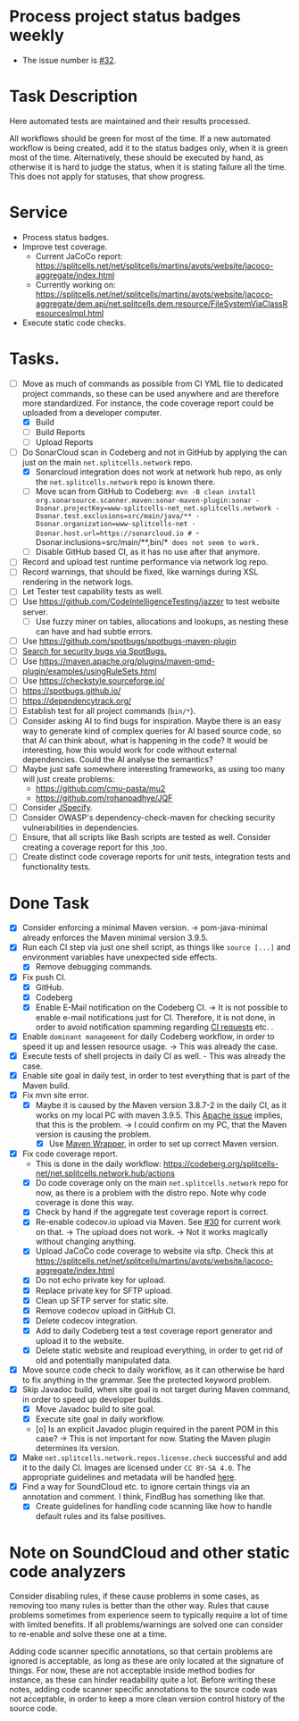 # Process project status badges weekly
* The issue number is [\#32](https://codeberg.org/splitcells-net/net.splitcells.network.community/issues/32).
# Task Description
Here automated tests are maintained and their results processed.

All workflows should be green for most of the time.
If a new automated workflow is being created, add it to the status badges only,
when it is green most of the time.
Alternatively, these should be executed by hand,
as otherwise it is hard to judge the status,
when it is stating failure all the time.
This does not apply for statuses, that show progress.
# Service
* Process status badges.
* Improve test coverage.
    * Current JaCoCo report: https://splitcells.net/net/splitcells/martins/avots/website/jacoco-aggregate/index.html
    * Currently working on: https://splitcells.net/net/splitcells/martins/avots/website/jacoco-aggregate/dem.api/net.splitcells.dem.resource/FileSystemViaClassResourcesImpl.html
* Execute static code checks.
# Tasks.
* [ ] Move as much of commands as possible from CI YML file to dedicated project commands,
  so these can be used anywhere and are therefore more standardized.
  For instance, the code coverage report could be uploaded from a developer computer.
    * [x] Build
    * [ ] Build Reports
    * [ ] Upload Reports
* [ ] Do SonarCloud scan in Codeberg and not in GitHub by applying the can just on the main `net.splitcells.network` repo.
    * [x] Sonarcloud integration does not work at network hub repo, as only the `net.splitcells.network` repo is known there.
    * [ ] Move scan from GitHub to Codeberg: `mvn -B clean install org.sonarsource.scanner.maven:sonar-maven-plugin:sonar -Dsonar.projectKey=www-splitcells-net_net.splitcells.network -Dsonar.test.exclusions=src/main/java/** -Dsonar.organization=www-splitcells-net -Dsonar.host.url=https://sonarcloud.io # `-Dsonar.inclusions=src/main/**,bin/*` does not seem to work.`
    * [ ] Disable GitHub based CI, as it has no use after that anymore.
* [ ] Record and upload test runtime performance via network log repo.
* [ ] Record warnings, that should be fixed, like warnings during XSL rendering in the network logs.
* [ ] Let Tester test capability tests as well. 
* [ ] Use https://github.com/CodeIntelligenceTesting/jazzer to test website server.
    * [ ] Use fuzzy miner on tables, allocations and lookups, as nesting these can have and had subtle errors.
* [ ] Use https://github.com/spotbugs/spotbugs-maven-plugin
* [ ] [Search for security bugs via SpotBugs.](https://spotbugs.readthedocs.io/en/latest/maven.html)
* [ ] Use https://maven.apache.org/plugins/maven-pmd-plugin/examples/usingRuleSets.html
* [ ] Use https://checkstyle.sourceforge.io/
* [ ] https://spotbugs.github.io/
* [ ] https://dependencytrack.org/
* [ ] Establish test for all project commands (`bin/*`).
* [ ] Consider asking AI to find bugs for inspiration.
  Maybe there is an easy way to generate kind of complex queries for AI based source code,
  so that AI can think about, what is happening in the code?
  It would be interesting, how this would work for code without external dependencies.
  Could the AI analyse the semantics?
* [ ] Maybe just safe somewhere interesting frameworks, as using too many will just create problems:
    * https://github.com/cmu-pasta/mu2
    * https://github.com/rohanpadhye/JQF
* [ ] Consider [JSpecify](https://jspecify.dev/).
* [ ] Consider OWASP's dependency-check-maven for checking security vulnerabilities in dependencies.
* [ ] Ensure, that all scripts like Bash scripts are tested as well.
  Consider creating a coverage report for this ,too.
* [ ] Create distinct code coverage reports for unit tests, integration tests and functionality tests.
# Done Task
* [x] Consider enforcing a minimal Maven version. -> pom-java-minimal already enforces the Maven minimal version 3.9.5.
* [x] Run each CI step via just one shell script, as things like `source [...]` and environment variables have unexpected side effects.
    * [x] Remove debugging commands.
* [x] Fix push CI.
    * [x] GitHub.
    * [x] Codeberg
    * [x] Enable E-Mail notification on the Codeberg CI.
      -> It is not possible to enable e-mail notifications just for CI.
      Therefore, it is not done, in order to avoid notification spamming regarding [CI requests](https://codeberg.org/Codeberg-e.V./requests/issues) etc. .
* [x] Enable `dominant management` for daily Codeberg workflow, in order to speed it up and lessen resource usage.
  -> This was already the case.
* [x] Execute tests of shell projects in daily CI as well. - This was already the case.
* [x] Enable site goal in daily test, in order to test everything that is part of the Maven build.
* [x] Fix mvn site error.
    * [x] Maybe it is caused by the Maven version 3.8.7-2 in the daily CI,
      as it works on my local PC with maven 3.9.5.
      This [Apache issue](https://issues.apache.org/jira/browse/MSITE-967) implies, that this is the problem.
      -> I could confirm on my PC, that the Maven version is causing the problem.
        * [x] Use [Maven Wrapper](https://maven.apache.org/tools/wrapper/), in order to set up correct Maven version.
* [x] Fix code coverage report.
    * This is done in the daily workflow: https://codeberg.org/splitcells-net/net.splitcells.network.hub/actions
    * [x] Do code coverage only on the main `net.splitcells.network` repo for now, as there is a problem with the distro repo.
      Note why code coverage is done this way.
    * [x] Check by hand if the aggregate test coverage report is correct.
    * [x] Re-enable codecov.io upload via Maven. See [\#30](../deployment/weekly-t30-deploy-tests.md) for current work on that. -> The upload does not work. -> Not it works magically without changing anything.
    * [x] Upload JaCoCo code coverage to website via sftp. Check this at https://splitcells.net/net/splitcells/martins/avots/website/jacoco-aggregate/index.html
    * [x] Do not echo private key for upload.
    * [x] Replace private key for SFTP upload.
    * [x] Clean up SFTP server for static site.
    * [x] Remove codecov upload in GitHub CI.
    * [x] Delete codecov integration.
    * [x] Add to daily Codeberg test a test coverage report generator and upload it to the website.
    * [x] Delete static website and reupload everything, in order to get rid of old and potentially manipulated data.
* [x] Move source code check to daily workflow, as it can otherwise be hard to fix anything in the grammar.
  See the protected keyword problem.
* [x] Skip Javadoc build, when site goal is not target during Maven command, in order to speed up developer builds.
    * [x] Move Javadoc build to site goal.
    * [x] Execute site goal in daily workflow.
    * [o] Is an explicit Javadoc plugin required in the parent POM in this case?
      -> This is not important for now.
      Stating the Maven plugin determines its version.
* [x] Make `net.splitcells.network.repos.license.check` successful and add it to the daily CI.
  Images are licensed under `CC BY-SA 4.0`. The appropriate guidelines and metadata will be handled [here](../documentation/2021-08-04-improve-licensing-practices.md).
* [x] Find a way for SoundCloud etc. to ignore certain things via an annotation and comment.
  I think, FindBug has something like that.
  * [x] Create guidelines for handling code scanning like how to handle default rules and its false positives.

# Note on SoundCloud and other static code analyzers

Consider disabling rules, if these cause problems in some cases,
as removing too many rules is better than the other way.
Rules that cause problems sometimes from experience seem to typically require a lot of time with limited benefits.
If all problems/warnings are solved one can consider to re-enable and solve these one at a time.

Adding code scanner specific annotations,
so that certain problems are ignored is acceptable,
as long as these are only located at the signature of things.
For now, these are not acceptable inside method bodies for instance,
as these can hinder readability quite a lot.
Before writing these notes, adding code scanner specific annotations to the source code was not acceptable,
in order to keep a more clean version control history of the source code.